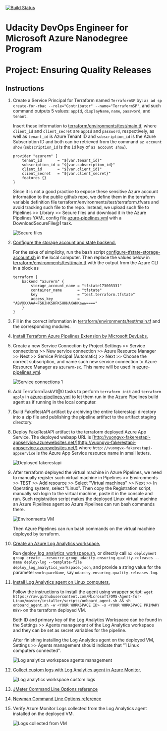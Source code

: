 [![Build Status](https://dev.azure.com/XUANVUONG444/udacity-project-3/_apis/build/status/vuongvx96.cd1807-Project-Ensuring-Quality-Releases?branchName=main)](https://dev.azure.com/XUANVUONG444/udacity-project-3/_build/latest?definitionId=9&branchName=main)

# Udacity DevOps Engineer for Microsoft Azure Nanodegree Program <br/><br/> Project: Ensuring Quality Releases

## Instructions

1. Create a Service Principal for Terraform named `TerraformSP` by: `az ad sp create-for-rbac --role="Contributor" --name="TerraformSP"`, and such command outputs 5 values: `appId`, `displayName`, `name`, `password`, and `tenant`.

    Insert these information to [terraform/environments/test/main.tf](terraform/environments/test/main.tf), where `client_id` and `client_secret` are `appId` and `password`, respectively, as well as `tenant_id` is Azure Tenant ID and `subscription_id` is the Azure Subscription ID and both can be retrieved from the command `az account show` (`subscription_id` is the `id` key of `az account show`).

    ```
    provider "azurerm" {
        tenant_id       = "${var.tenant_id}"
        subscription_id = "${var.subscription_id}"
        client_id       = "${var.client_id}"
        client_secret   = "${var.client_secret}"
        features {}
    }
    ```

    Since it is not a good practice to expose these sensitive Azure account information to the public github repo, we define them in the terraform variable definition file terraform/environments/test/terraform.tfvars and avoid tracking such file to the repo. Instead, we upload such file to Pipelines >> Library >> Secure files and download it in the Azure Pipelines YAML config file [azure-pipelines.yml](azure-pipelines.yml) with a DownloadSecureFile@1 task.

     ![Secure files](screenshots/secure_files.png)

2. [Configure the storage account and state backend.](https://docs.microsoft.com/en-us/azure/developer/terraform/store-state-in-azure-storage)

    For the sake of simplicity, run the bash script [configure-tfstate-storage-account.sh](./terraform/environments/test/configure-tfstate-storage-account.sh) in the local computer. Then replace the values below in [terraform/environments/test/main.tf](terraform/environments/test/main.tf) with the output from the Azure CLI in a block as

    ```
    terraform {
        backend "azurerm" {
            storage_account_name = "tfstate173003331"
            container_name       = "tfstate"
            key                  = "test.terraform.tfstate"
            access_key           = "ABVXXXAAA=FSKJHKSHFKSHKHAKAHKaww===="
        }
    }
    ```

3. Fill in the correct information in [terraform/environments/test/main.tf](terraform/environments/test/main.tf) and the corresponding modules.

4. [Install Terraform Azure Pipelines Extension by Microsoft DevLabs.](https://marketplace.visualstudio.com/items?itemName=ms-devlabs.custom-terraform-tasks)

5. Create a new Service Connection by Project Settings >> Service connections >> New service connection >> Azure Resource Manager >> Next >> Service Principal (Automatic) >> Next >> Choose the correct subscription, and name such new service connection to Azure Resource Manager as `azurerm-sc`. This name will be used in [azure-pipelines.yml](azure-pipelines.yml).

    ![Service connections 1](screenshots/service_connections.png)

6. Add TerraformTaskV1@0 tasks to perform `terraform init` and `terraform apply` in [azure-pipelines.yml](azure-pipelines.yml) to let them run in the Azure Pipelines build agent as if running in the local computer.

7. Build FakeRestAPI artifact by archiving the entire fakerestapi directory into a zip file and publishing the pipeline artifact to the artifact staging directory.

8. Deploy FakeRestAPI artifact to the terraform deployed Azure App Service. The deployed webapp URL is [http://vuongvx-fakerestapi-appservice.azurewebsites.net/](http://vuongvx-fakerestapi-appservice.azurewebsites.net/) where `http://vuongvx-fakerestapi-appservice` is the Azure App Service resource name in small letters.

    ![Deployed fakerestapi](screenshots/deployed_fakerestapi.png)

9. After terraform deployed the virtual machine in Azure Pipelines, we need to manually register such virtual machine in Pipelines >> Environments >> TEST >> Add resource >> Select "Virtual machines" >> Next >> In Operating system, select "Linux". Then copy the Registration script, manually ssh login to the virtual machine, paste it in the console and run. Such registration script makes the deployed Linux virtual machine an Azure Pipelines agent so Azure Pipelines can run bash commands there.

    ![Environments VM](screenshots/environments_vm.png)

    Then Azure Pipelines can run bash commands on the virtual machine deployed by terraform.

10. [Create an Azure Log Analytics workspace.](https://docs.microsoft.com/en-us/azure/azure-monitor/learn/quick-create-workspace-cli)

    Run [deploy_log_analytics_workspace.sh](deploy_log_analytics_workspace.sh), or directly call `az deployment group create --resource-group udacity-ensuring-quality-releases --name deploy-log --template-file deploy_log_analytics_workspace.json`, and provide a string value for the parameter `workspaceName`, say `udacity-ensuring-quality-releases-log`.

11. [Install Log Analytics agent on Linux computers.](https://docs.microsoft.com/en-us/azure/azure-monitor/platform/agent-linux)

    Follow the instructions to install the agent using wrapper script: `wget https://raw.githubusercontent.com/Microsoft/OMS-Agent-for-Linux/master/installer/scripts/onboard_agent.sh && sh onboard_agent.sh -w <YOUR WORKSPACE ID> -s <YOUR WORKSPACE PRIMARY KEY>` on the terraform deployed VM.
    
    Both ID and primary key of the Log Analytics Workspace can be found in the Settings >> Agents management of the Log Analytics workspace and they can be set as secret variables for the pipeline.

    After finishing installing the Log Analytics agent on the deployed VM, Settings >> Agents management should indicate that "1 Linux computers connected".

    ![Log analytics workspace agents management](screenshots/log_analytics_workspace_agents_management.png)

12. [Collect custom logs with Log Analytics agent in Azure Monitor.](https://docs.microsoft.com/en-us/azure/azure-monitor/platform/data-sources-custom-logs)

    ![Log analytics workspace custom logs](screenshots/log_analytics_workspace_custom_logs.png)

13. [JMeter Command Line Options reference](https://www.educba.com/jmeter-command-line-options/)

14. [Newman Command Line Options reference](https://learning.postman.com/docs/running-collections/using-newman-cli/command-line-integration-with-newman/)

15. Verify Azure Monitor Logs collected from the Log Analytics agent installed on the deployed VM.

    ![Logs collected from VM](screenshots/azure_log_analytics_logs_from_vm.png)